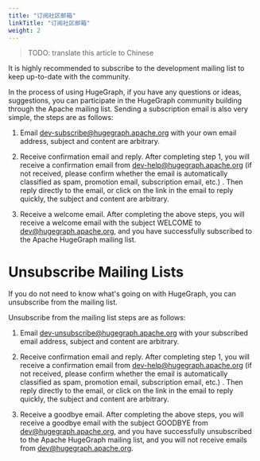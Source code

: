 ```yaml
---
title: "订阅社区邮箱"
linkTitle: "订阅社区邮箱"
weight: 2
---
```


> TODO: translate this article to Chinese

It is highly recommended to subscribe to the development mailing list to keep up-to-date with the community.

In the process of using HugeGraph, if you have any questions or ideas, suggestions, you can participate in the HugeGraph community building through the Apache mailing list. Sending a subscription email is also very simple, the steps are as follows:

1. Email dev-subscribe@hugegraph.apache.org with your own email address, subject and content are arbitrary.

2. Receive confirmation email and reply. After completing step 1, you will receive a confirmation email from dev-help@hugegraph.apache.org (if not received, please confirm whether the email is automatically classified as spam, promotion email, subscription email, etc.) . Then reply directly to the email, or click on the link in the email to reply quickly, the subject and content are arbitrary.

3. Receive a welcome email. After completing the above steps, you will receive a welcome email with the subject WELCOME to dev@hugegraph.apache.org, and you have successfully subscribed to the Apache HugeGraph mailing list.

# Unsubscribe Mailing Lists

If you do not need to know what's going on with HugeGraph, you can unsubscribe from the mailing list.

Unsubscribe from the mailing list steps are as follows:

1. Email dev-unsubscribe@hugegraph.apache.org with your subscribed email address, subject and content are arbitrary.

2. Receive confirmation email and reply. After completing step 1, you will receive a confirmation email from dev-help@hugegraph.apache.org (if not received, please confirm whether the email is automatically classified as spam, promotion email, subscription email, etc.) . Then reply directly to the email, or click on the link in the email to reply quickly, the subject and content are arbitrary.

3. Receive a goodbye email. After completing the above steps, you will receive a goodbye email with the subject GOODBYE from dev@hugegraph.apache.org, and you have successfully unsubscribed to the Apache HugeGraph mailing list, and you will not receive emails from dev@hugegraph.apache.org.
